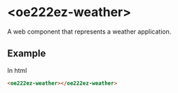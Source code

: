 # &lt;oe222ez-weather&gt;

A web component that represents a weather application.

## Example

In html
```html
<oe222ez-weather></oe222ez-weather>
```